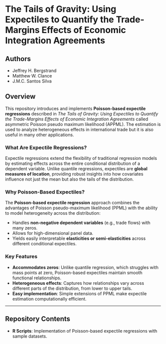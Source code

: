 # The Tails of Gravity: Using Expectiles to Quantify the Trade-Margins Effects of Economic Integration Agreements

## Authors
- Jeffrey H. Bergstrand
- Matthew W. Clance
- J.M.C. Santos Silva

## Overview
This repository introduces and implements **Poisson-based expectile regressions** described in *The Tails of Gravity: Using Expectiles to Quantify the Trade-Margins Effects of Economic Integration Agreements* called asymmetric Poisson pseudo maximum likelihood (APPML). The estimation is used to analyze heterogeneous effects in international trade but it is also useful in many other applications. 

### What Are Expectile Regressions?
Expectile regressions extend the flexibility of traditional regression models by estimating effects across the entire conditional distribution of a dependent variable. Unlike quantile regressions, expectiles are **global measures of location**, providing robust insights into how covariates influence not just the mean but also the tails of the distribution.

### Why Poisson-Based Expectiles?
The **Poisson-based expectile regression** approach combines the advantages of Poisson pseudo-maximum likelihood (PPML) with the ability to model heterogeneity across the distribution:
- Handles **non-negative dependent variables** (e.g., trade flows) with many zeros.
- Allows for high-dimensional panel data.
- Yields easily interpretable **elasticities or semi-elasticities** across different conditional expectiles.

### Key Features
- **Accommodates zeros**: Unlike quantile regression, which struggles with mass points at zero, Poisson-based expectiles maintain smooth functional relationships.
- **Heterogeneous effects**: Captures how relationships vary across different parts of the distribution, from lower to upper tails.
- **Easy implementation**: Simple extensions of PPML make expectile estimation computationally efficient.

---

## Repository Contents
- **R Scripts**: Implementation of Poisson-based expectile regressions with sample datasets.


